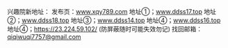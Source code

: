 
兴趣院新地址：
发布页：www.xqy789.com
地址①；www.ddss17.top
地址②；www.ddss18.top
地址③；www.ddss14.top
地址④；www.ddss16.top
地址④；https://23.224.59.102/ (防屏蔽随时可能失效勿记)
找回邮箱：qiqiwuqi7757@gmail.com

